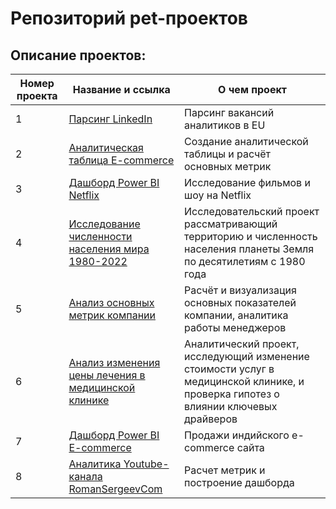 # Репозиторий pet-проектов

## Описание проектов:
| Номер проекта | Название и ссылка | О чем проект                                                     |
|---------------|-------------------|------------------------------------------------------------------|
|1              |[Парсинг LinkedIn](https://github.com/AlexeyK12/Pet_projects/tree/main/Парсинг%20LinkedIn)|Парсинг вакансий аналитиков в EU|
|2              |[Аналитическая таблица E-commerce](https://github.com/AlexeyK12/Pet_projects/blob/main/Аналитическая%20таблица%20E-commerce/Аналитическая%20таблица%20E-commerce.ipynb)|Создание аналитической таблицы и расчёт основных метрик|
|3              |[Дашборд Power BI Netflix](https://github.com/AlexeyK12/Pet_projects/tree/main/Дашборд%20в%20Power%20BI%20-%20Netflix)|Исследование фильмов и шоу на Netflix|
|4              |[Исследование численности населения мира 1980-2022](https://github.com/AlexeyK12/Pet_projects/blob/main/Исследовательский%20анализ%20населения%20мира%201980-2022/Исследовательский%20анализ%20населения%20мира%201980-2022.ipynb)|Исследовательский проект рассматривающий территорию и численность населения планеты Земля по десятилетиям с 1980 года|
|5              |[Анализ основных метрик компании](https://github.com/AlexeyK12/Pet_projects/blob/main/Метрики%20компании/Расчёт%20и%20визуализация%20основных%20метрик%20компании.ipynb)|Расчёт и визуализация основных показателей компании, аналитика работы менеджеров|
|6              |[Анализ изменения цены лечения в медицинской клинике](https://github.com/AlexeyK12/Pet_projects/blob/main/Анализ%20изменения%20цены%20лечения%20в%20медицинской%20клинике/Анализ%20изменения%20цены%20лечения%20в%20медицинской%20клинике.ipynb)|Аналитический проект, исследующий изменение стоимости услуг в медицинской клинике, и проверка гипотез о влиянии ключевых драйверов|
|7              |[Дашборд Power BI E-commerce](https://github.com/AlexeyK12/Pet_projects/tree/main/Дашборд%20Power%20BI%20-%20E-commerce)|Продажи индийского e-commerce сайта|
|8              |[Аналитика Youtube-канала RomanSergeevCom](https://github.com/AlexeyK12/Pet_projects/tree/main/Аналитика%20Youtube-канала%20RomanSergeevCom)|Расчет метрик и построение дашборда|
